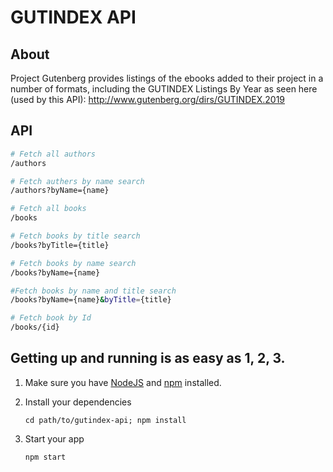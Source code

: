 # GUTINDEX API

## About

Project Gutenberg provides listings of the ebooks added to their project in a number of formats, including the GUTINDEX Listings By Year as seen here (used by this API): http://www.gutenberg.org/dirs/GUTINDEX.2019

## API

```bash
# Fetch all authors
/authors

# Fetch authers by name search
/authors?byName={name}

# Fetch all books
/books

# Fetch books by title search
/books?byTitle={title}

# Fetch books by name search
/books?byName={name}

#Fetch books by name and title search
/books?byName={name}&byTitle={title}

# Fetch book by Id
/books/{id}
```

## Getting up and running is as easy as 1, 2, 3.

1. Make sure you have [NodeJS](https://nodejs.org/) and [npm](https://www.npmjs.com/) installed.

2. Install your dependencies
    ```
    cd path/to/gutindex-api; npm install
    ```

3. Start your app
    
    ```
    npm start
    ```